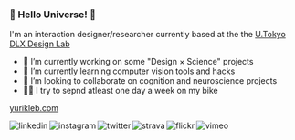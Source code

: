 ### 👋 Hello Universe! 👾

I'm an interaction designer/researcher currently based at the the [U.Tokyo DLX Design Lab](https://www.designlab.ac/)

- 🔭 I’m currently working on some "Design × Science" projects
- 🌱 I’m currently learning computer vision tools and hacks
- 🙌 I’m looking to collaborate on cognition and neuroscience projects
- 🚵‍♂️ I try to sepnd atleast one day a week on my bike


[yurikleb.com](http://www.yurikleb.com/)  
  
[<img align="left" alt="linkedin" src="https://img.shields.io/badge/linkedin-lightgrey?style=for-the-badge&logo=linkedin&logoColor=white&color=gray" />](https://www.linkedin.com/in/yuri-klebanov-6aa09839/)
[<img align="left" alt="instagram" src="https://img.shields.io/badge/instagram-lightgrey?style=for-the-badge&logo=instagram&logoColor=white&color=gray" />](https://www.instagram.com/yurikleb/)
[<img align="left" alt="twitter" src="https://img.shields.io/badge/twitter-lightgrey?style=for-the-badge&logo=twitter&logoColor=white&color=gray" />](https://twitter.com/yurikleb)
[<img align="left" alt="strava" src="https://img.shields.io/badge/strava-lightgrey?style=for-the-badge&logo=strava&logoColor=white&color=gray" />](https://www.strava.com/athletes/84880356)
[<img align="left" alt="flickr" src="https://img.shields.io/badge/flickr-lightgrey?style=for-the-badge&logo=flickr&logoColor=white&color=gray" />](https://www.flickr.com/photos/yurikleb)
[<img align="left" alt="vimeo" src="https://img.shields.io/badge/vimeo-lightgrey?style=for-the-badge&logo=vimeo&logoColor=white&color=gray" />](https://vimeo.com/user3818037)

<!--
**yurikleb/yurikleb** is a ✨ _special_ ✨ repository because its `README.md` (this file) appears on your GitHub profile.

Here are some ideas to get you started:

- 🔭 I’m currently working on ...
- 🌱 I’m currently learning ...
- 👯 I’m looking to collaborate on ...
- 🤔 I’m looking for help with ...
- 💬 Ask me about ...
- 📫 How to reach me: ...
- 😄 Pronouns: ...
- ⚡ Fun fact: ...

-->
